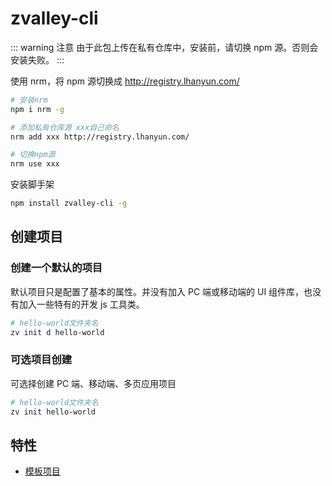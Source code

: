 # zvalley-cli

::: warning 注意
由于此包上传在私有仓库中，安装前，请切换 npm 源。否则会安装失败。
:::

使用 nrm，将 npm 源切换成 http://registry.lhanyun.com/

```bash
# 安装nrm
npm i nrm -g

# 添加私有仓库源 xxx自己命名
nrm add xxx http://registry.lhanyun.com/

# 切换npm源
nrm use xxx
```

安装脚手架

```bash
npm install zvalley-cli -g
```

## 创建项目

### 创建一个默认的项目

默认项目只是配置了基本的属性。并没有加入 PC 端或移动端的 UI 组件库，也没有加入一些特有的开发 js 工具类。

```bash
# hello-world文件夹名
zv init d hello-world
```

### 可选项目创建

可选择创建 PC 端、移动端、多页应用项目

```bash
# hello-world文件夹名
zv init hello-world
```

## 特性

- [模板项目](https://github.com/122687220/web-template)
